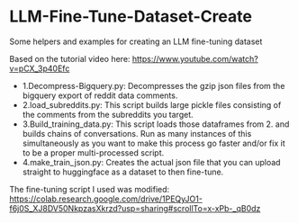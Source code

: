 # LLM-Fine-Tune-Dataset-Create
Some helpers and examples for creating an LLM fine-tuning dataset

Based on the tutorial video here: https://www.youtube.com/watch?v=pCX_3p40Efc

- 1.Decompress-Bigquery.py: Decompresses the gzip json files from the bigquery export of reddit data comments.
- 2.load_subreddits.py: This script builds large pickle files consisting of the comments from the subreddits you target.
- 3.Build_training_data.py: This script loads those dataframes from 2. and builds chains of conversations. Run as many instances of this simultaneously as you want to make this process go faster and/or fix it to be a proper multi-processed script.
- 4.make_train_json.py: Creates the actual json file that you can upload straight to huggingface as a dataset to then fine-tune.

  


The fine-tuning script I used was modified: https://colab.research.google.com/drive/1PEQyJO1-f6j0S_XJ8DV50NkpzasXkrzd?usp=sharing#scrollTo=x-xPb-_qB0dz
